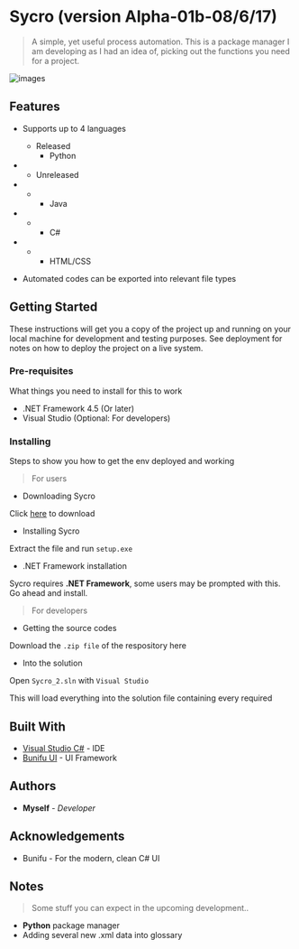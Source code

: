 # Sycro (version Alpha-01b-08/6/17)
> A simple, yet useful process automation. This is a package manager I am developing as I had an idea of, picking out the functions you need for a project.

![images](http://i.imgur.com/mHp8xxs.gif)

## Features
* Supports up to 4 languages
  * Released
    * Python
* * Unreleased
* * * Java
* * * C#
* * * HTML/CSS

* Automated codes can be exported into relevant file types

## Getting Started
These instructions will get you a copy of the project up and running on your local machine for development and testing purposes. See deployment for notes on how to deploy the project on a live system.

### Pre-requisites
What things you need to install for this to work
* .NET Framework 4.5 (Or later)
* Visual Studio (Optional: For developers)


### Installing
Steps to show you how to get the env deployed and working
> For users

* Downloading Sycro

Click [here](https://drive.google.com/file/d/0B-Q7sjVxPw0pYll5WW1ubHRuaVE/view) to download

* Installing Sycro

Extract the file and run ```setup.exe```

* .NET Framework installation

Sycro requires **.NET Framework**, some users may be prompted with this. Go ahead and install.

> For developers

* Getting the source codes

Download the ```.zip file``` of the respository here

* Into the solution

Open ```Sycro_2.sln``` with ```Visual Studio```

This will load everything into the solution file containing every required

## Built With
* [Visual Studio C#](https://www.visualstudio.com/) - IDE
* [Bunifu UI](https://bunifu.co.ke/) - UI Framework

## Authors
* **Myself** - *Developer*

## Acknowledgements
* Bunifu - For the modern, clean C# UI

## Notes
> Some stuff you can expect in the upcoming development..

* **Python** package manager
* Adding several new .xml data into glossary
